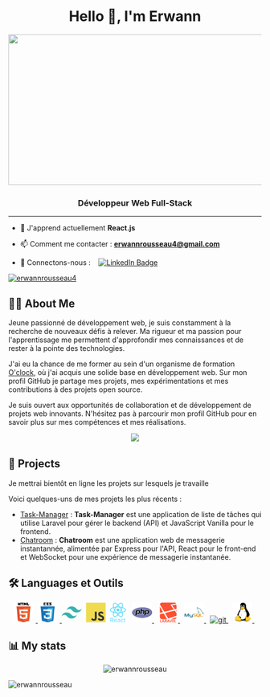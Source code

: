 <h1 align="center">Hello 👋, I'm Erwann</h1>

<div align="center">
  <img src="https://media.giphy.com/media/dWesBcTLavkZuG35MI/giphy.gif" width="600" height="300"/>
</div>

<h3 align="center">Développeur Web Full-Stack</h3>

---

- 🌱 J'apprend actuellement **React.js**

- 📫 Comment me contacter : **<erwannrousseau4@gmail.com>**

- 🤝 Connectons-nous : &nbsp;&nbsp; <a href="https://www.linkedin.com/in/ErwannRousseauWebDev"><img src="https://img.shields.io/badge/LinkedIn-blue?style=for-the-badge&logo=linkedin&logoColor=white" alt="LinkedIn Badge"/></a>

<p align="left"> <a href="https://twitter.com/erwannrousseau4" target="blank"><img src="https://img.shields.io/twitter/follow/erwannrousseau4?logo=twitter&style=for-the-badge" alt="erwannrousseau4" /></a></p>

## 👨‍💻 About Me

Jeune passionné de développement web, je suis constamment à la recherche de nouveaux défis à relever. Ma rigueur et ma passion pour l'apprentissage me permettent d'approfondir mes connaissances et de rester à la pointe des technologies.

J'ai eu la chance de me former au sein d'un organisme de formation [O'clock](https://oclock.io/formations/developpeur-web), où j'ai acquis une solide base en développement web. Sur mon profil GitHub je partage mes projets, mes expérimentations et mes contributions à des projets open source.

Je suis ouvert aux opportunités de collaboration et de développement de projets web innovants. N'hésitez pas à parcourir mon profil GitHub pour en savoir plus sur mes compétences et mes réalisations.

<div align="center">
  <img src="https://media.giphy.com/media/M9gbBd9nbDrOTu1Mqx/giphy.gif" width="100"/>
</div>

## 🚀 Projects

Je mettrai bientôt en ligne les projets sur lesquels je travaille

Voici quelques-uns de mes projets les plus récents :

- [Task-Manager](https://github.com/ErwannRousseau/Task-Manager) : **Task-Manager** est une application de liste de tâches qui utilise Laravel pour gérer le backend (API) et JavaScript Vanilla pour le frontend.
- [Chatroom](https://github.com/ErwannRousseau/Chatroom) : **Chatroom** est une application web de messagerie instantannée, alimentée par Express pour l'API, React pour le front-end et WebSocket pour une expérience de messagerie instantanée.
<!--
- [Nom du projet 2](lien_vers_projet_2) : Une brève description du projet.
- [Nom du projet 3](lien_vers_projet_3) : Une brève description du projet. -->

## 🛠️ Languages et Outils

<div align="center"><a href="https://developer.mozilla.org/fr/docs/Web/HTML" target="_blank" rel="noreferrer"> <img src="https://raw.githubusercontent.com/devicons/devicon/master/icons/html5/html5-original-wordmark.svg" alt="html5" width="40" height="40"/></a>&nbsp;<a href="https://developer.mozilla.org/fr/docs/Web/CSS" target="_blank" rel="noreferrer"> <img src="https://raw.githubusercontent.com/devicons/devicon/master/icons/css3/css3-original-wordmark.svg" alt="css3" width="40" height="40"/></a>&nbsp;<a href="https://tailwindcss.com" target="_blank" rel="noreferrer"> <svg alt="tailwind" width="40" height="40"xmlns="http://www.w3.org/2000/svg" viewBox="0 0 128 128"><path d="M64.004 25.602c-17.067 0-27.73 8.53-32 25.597 6.398-8.531 13.867-11.73 22.398-9.597 4.871 1.214 8.352 4.746 12.207 8.66C72.883 56.629 80.145 64 96.004 64c17.066 0 27.73-8.531 32-25.602-6.399 8.536-13.867 11.735-22.399 9.602-4.87-1.215-8.347-4.746-12.207-8.66-6.27-6.367-13.53-13.738-29.394-13.738zM32.004 64c-17.066 0-27.73 8.531-32 25.602C6.402 81.066 13.87 77.867 22.402 80c4.871 1.215 8.352 4.746 12.207 8.66 6.274 6.367 13.536 13.738 29.395 13.738 17.066 0 27.73-8.53 32-25.597-6.399 8.531-13.867 11.73-22.399 9.597-4.87-1.214-8.347-4.746-12.207-8.66C55.128 71.371 47.868 64 32.004 64zm0 0" fill="#38b2ac"/></svg></a>&nbsp;
<a href="https://developer.mozilla.org/fr/docs/Web/JavaScript" target="_blank" rel="noreferrer"> <img src="https://raw.githubusercontent.com/devicons/devicon/master/icons/javascript/javascript-original.svg" alt="javascript" width="40" height="40"/></a>&nbsp;<a href="https://reactjs.org/" target="_blank" rel="noreferrer"><img src="https://raw.githubusercontent.com/devicons/devicon/master/icons/react/react-original-wordmark.svg" alt="react" width="40" height="40"/></a>&nbsp;
<a href="https://www.php.net" target="_blank" rel="noreferrer"> <img src="https://raw.githubusercontent.com/devicons/devicon/master/icons/php/php-original.svg" alt="php" width="40" height="40"/> </a>&nbsp;
<a href="https://laravel.com/" target="_blank" rel="noreferrer"> <img src="https://raw.githubusercontent.com/devicons/devicon/master/icons/laravel/laravel-plain-wordmark.svg" alt="laravel" width="40" height="40"/> </a>&nbsp;
<a href="https://www.mysql.com/" target="_blank" rel="noreferrer"> <img src="https://raw.githubusercontent.com/devicons/devicon/master/icons/mysql/mysql-original-wordmark.svg" alt="mysql" width="40" height="40"/> </a>&nbsp;
<a href="https://git-scm.com/" target="_blank" rel="noreferrer"><img src="https://www.vectorlogo.zone/logos/git-scm/git-scm-icon.svg" alt="git" width="40" height="40"/> </a>&nbsp;
<a href="https://www.linux.org/" target="_blank" rel="noreferrer"> <img src="https://raw.githubusercontent.com/devicons/devicon/master/icons/linux/linux-original.svg" alt="linux" width="40" height="40"/> </a>&nbsp;</div>

## 📊 My stats

<p align="center"><img src="https://github-readme-streak-stats.herokuapp.com/?user=erwannrousseau&" alt="erwannrousseau" /></p>

<p align="left"> <img src="https://komarev.com/ghpvc/?username=erwannrousseau&label=Profile%20views&color=0e75b6&style=flat" alt="erwannrousseau" /></p>
